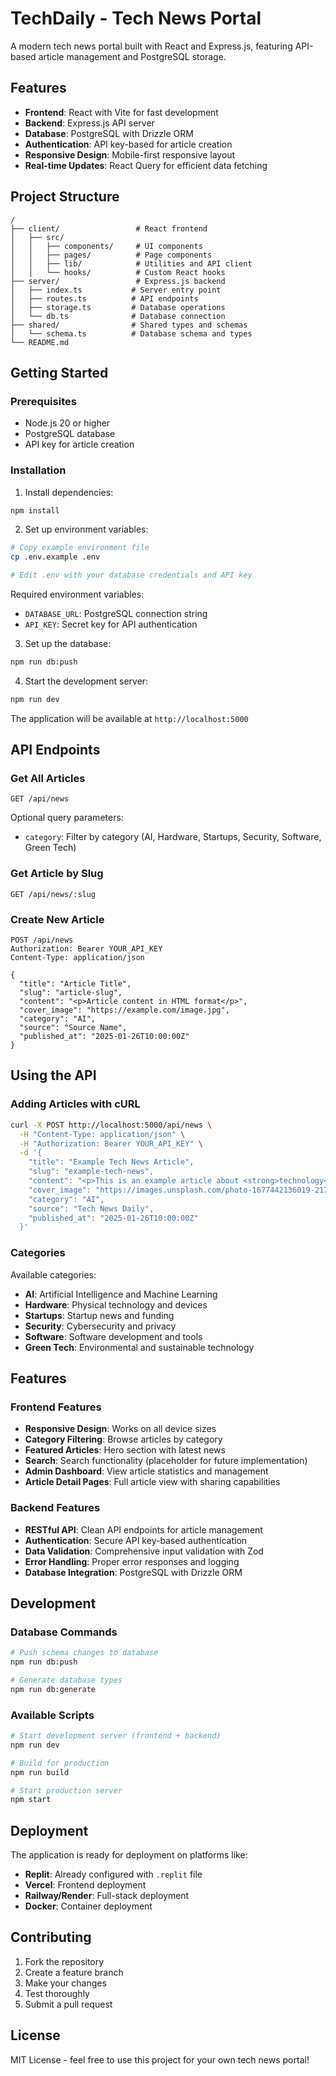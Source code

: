 # TechDaily - Tech News Portal

A modern tech news portal built with React and Express.js, featuring API-based article management and PostgreSQL storage.

## Features

- **Frontend**: React with Vite for fast development
- **Backend**: Express.js API server
- **Database**: PostgreSQL with Drizzle ORM
- **Authentication**: API key-based for article creation
- **Responsive Design**: Mobile-first responsive layout
- **Real-time Updates**: React Query for efficient data fetching

## Project Structure

```
/
├── client/                 # React frontend
│   ├── src/
│   │   ├── components/     # UI components
│   │   ├── pages/          # Page components
│   │   ├── lib/            # Utilities and API client
│   │   └── hooks/          # Custom React hooks
├── server/                 # Express.js backend
│   ├── index.ts           # Server entry point
│   ├── routes.ts          # API endpoints
│   ├── storage.ts         # Database operations
│   └── db.ts              # Database connection
├── shared/                # Shared types and schemas
│   └── schema.ts          # Database schema and types
└── README.md
```

## Getting Started

### Prerequisites

- Node.js 20 or higher
- PostgreSQL database
- API key for article creation

### Installation

1. Install dependencies:
```bash
npm install
```

2. Set up environment variables:
```bash
# Copy example environment file
cp .env.example .env

# Edit .env with your database credentials and API key
```

Required environment variables:
- `DATABASE_URL`: PostgreSQL connection string
- `API_KEY`: Secret key for API authentication

3. Set up the database:
```bash
npm run db:push
```

4. Start the development server:
```bash
npm run dev
```

The application will be available at `http://localhost:5000`

## API Endpoints

### Get All Articles
```http
GET /api/news
```

Optional query parameters:
- `category`: Filter by category (AI, Hardware, Startups, Security, Software, Green Tech)

### Get Article by Slug
```http
GET /api/news/:slug
```

### Create New Article
```http
POST /api/news
Authorization: Bearer YOUR_API_KEY
Content-Type: application/json

{
  "title": "Article Title",
  "slug": "article-slug",
  "content": "<p>Article content in HTML format</p>",
  "cover_image": "https://example.com/image.jpg",
  "category": "AI",
  "source": "Source Name",
  "published_at": "2025-01-26T10:00:00Z"
}
```

## Using the API

### Adding Articles with cURL

```bash
curl -X POST http://localhost:5000/api/news \
  -H "Content-Type: application/json" \
  -H "Authorization: Bearer YOUR_API_KEY" \
  -d '{
    "title": "Example Tech News Article",
    "slug": "example-tech-news",
    "content": "<p>This is an example article about <strong>technology</strong>.</p>",
    "cover_image": "https://images.unsplash.com/photo-1677442136019-21780ecad995",
    "category": "AI",
    "source": "Tech News Daily",
    "published_at": "2025-01-26T10:00:00Z"
  }'
```

### Categories

Available categories:
- **AI**: Artificial Intelligence and Machine Learning
- **Hardware**: Physical technology and devices
- **Startups**: Startup news and funding
- **Security**: Cybersecurity and privacy
- **Software**: Software development and tools
- **Green Tech**: Environmental and sustainable technology

## Features

### Frontend Features
- **Responsive Design**: Works on all device sizes
- **Category Filtering**: Browse articles by category
- **Featured Articles**: Hero section with latest news
- **Search**: Search functionality (placeholder for future implementation)
- **Admin Dashboard**: View article statistics and management
- **Article Detail Pages**: Full article view with sharing capabilities

### Backend Features
- **RESTful API**: Clean API endpoints for article management
- **Authentication**: Secure API key-based authentication
- **Data Validation**: Comprehensive input validation with Zod
- **Error Handling**: Proper error responses and logging
- **Database Integration**: PostgreSQL with Drizzle ORM

## Development

### Database Commands

```bash
# Push schema changes to database
npm run db:push

# Generate database types
npm run db:generate
```

### Available Scripts

```bash
# Start development server (frontend + backend)
npm run dev

# Build for production
npm run build

# Start production server
npm start
```

## Deployment

The application is ready for deployment on platforms like:
- **Replit**: Already configured with `.replit` file
- **Vercel**: Frontend deployment
- **Railway/Render**: Full-stack deployment
- **Docker**: Container deployment

## Contributing

1. Fork the repository
2. Create a feature branch
3. Make your changes
4. Test thoroughly
5. Submit a pull request

## License

MIT License - feel free to use this project for your own tech news portal!

